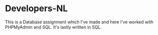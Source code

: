 # Developers-NL
This is a Database assignment which I've made and here I've worked with PHPMyAdmin and SQL. It's lastly written in SQL.

